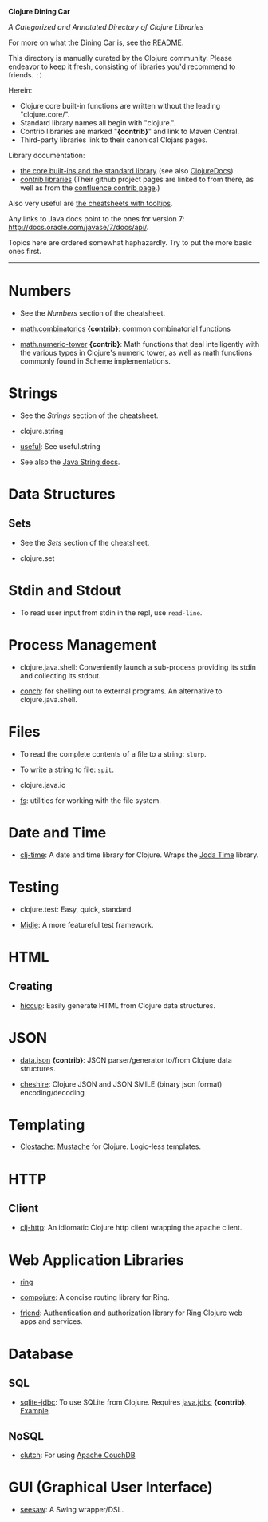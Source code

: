 **Clojure Dining Car**

*A Categorized and Annotated Directory of Clojure Libraries*

For more on what the Dining Car is, see [the
README](https://github.com/uvtc/clojure-dining-car/blob/master/README.md).

This directory is manually curated by the Clojure community. Please
endeavor to keep it fresh, consisting of libraries you'd recommend to
friends. `:)`

Herein:

  * Clojure core built-in functions are written without the
    leading "clojure.core/".
  * Standard library names all begin with "clojure.".
  * Contrib libraries are marked "**{contrib}**" and link to Maven
    Central.
  * Third-party libraries link to their canonical Clojars pages.

Library documentation:

  * [the core built-ins and the standard
    library](http://clojure.github.com/clojure/index.html) (see also
    [ClojureDocs](http://clojuredocs.org/))
  * [contrib libraries](http://clojure.github.com/) (Their github
    project pages are linked to from there, as well as from the
    [confluence contrib
    page](http://dev.clojure.org/display/doc/Clojure+Contrib).)

Also very useful are [the cheatsheets with
tooltips](http://jafingerhut.github.com/).

Any links to Java docs point to the ones for version 7:
<http://docs.oracle.com/javase/7/docs/api/>.

Topics here are ordered somewhat haphazardly. Try to put the more
basic ones first.

**********************************************************************

Numbers
=======

  * See the *Numbers* section of the cheatsheet.

  * [math.combinatorics](http://search.maven.org/#search|ga|1|math.combinatorics)
    **{contrib}**: common combinatorial functions

  * [math.numeric-tower](http://search.maven.org/#search|ga|1|math.numeric-tower)
    **{contrib}**: Math functions that deal intelligently with the various types in
    Clojure's numeric tower, as well as math functions commonly found in Scheme
    implementations.


Strings
=======

  * See the *Strings* section of the cheatsheet.

  * clojure.string

  * [useful](https://clojars.org/useful): See useful.string

  * See also the [Java String
    docs](http://docs.oracle.com/javase/7/docs/api/java/lang/String.html).


Data Structures
===============

Sets
----

  * See the *Sets* section of the cheatsheet.

  * clojure.set


Stdin and Stdout
================

  * To read user input from stdin in the repl, use `read-line`.


Process Management
==================

  * clojure.java.shell: Conveniently launch a sub-process providing
    its stdin and collecting its stdout.

  * [conch](https://clojars.org/conch): for shelling out to external programs.
    An alternative to clojure.java.shell.


Files
=====

  * To read the complete contents of a file to a string: `slurp`.

  * To write a string to file: `spit`.

  * clojure.java.io

  * [fs](https://clojars.org/fs): utilities for working with the file
    system.


Date and Time
=============

  * [clj-time](https://clojars.org/clj-time): A date and time library
    for Clojure. Wraps the [Joda
    Time](http://joda-time.sourceforge.net/) library.
  

Testing
=======

  * clojure.test: Easy, quick, standard.

  * [Midje](https://clojars.org/midje): A more featureful test framework.


HTML
====

Creating
--------

  * [hiccup](https://clojars.org/hiccup): Easily generate HTML from
    Clojure data structures.


JSON
====

  * [data.json](http://search.maven.org/#search|ga|1|data.json)
    **{contrib}**: JSON parser/generator to/from Clojure data
    structures.

  * [cheshire](https://clojars.org/cheshire): Clojure JSON and JSON
    SMILE (binary json format) encoding/decoding


Templating
==========

  * [Clostache](https://clojars.org/de.ubercode.clostache/clostache):
    [Mustache](http://mustache.github.com/) for Clojure. Logic-less
    templates.


HTTP
====

Client
------

  * [clj-http](https://clojars.org/clj-http): An idiomatic Clojure
    http client wrapping the apache client.


Web Application Libraries
=========================

  * [ring](https://clojars.org/ring)

  * [compojure](https://clojars.org/compojure): A concise routing library for Ring.

  * [friend](https://clojars.org/com.cemerick/friend): Authentication
    and authorization library for Ring Clojure web apps and services.


Database
========

SQL
---

  * [sqlite-jdbc](http://search.maven.org/#search|ga|1|sqlite-jdbc):
    To use SQLite from Clojure. Requires
    [java.jdbc](http://search.maven.org/#search|ga|1|java.jdbc)
    **{contrib}**. [Example](blob/master/examples/java.jdbc.md).

NoSQL
-----

  * [clutch](https://clojars.org/com.ashafa/clutch): For using [Apache
    CouchDB](http://couchdb.apache.org/)


GUI (Graphical User Interface)
==============================

  * [seesaw](https://clojars.org/seesaw): A Swing wrapper/DSL.

